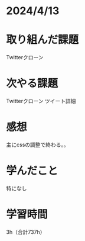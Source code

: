 # 2024/4/13
# 取り組んだ課題
Twitterクローン

# 次やる課題
Twitterクローン ツイート詳細

# 感想
主にcssの調整で終わる。。

# 学んだこと
特になし

# 学習時間
3h（合計737h）
